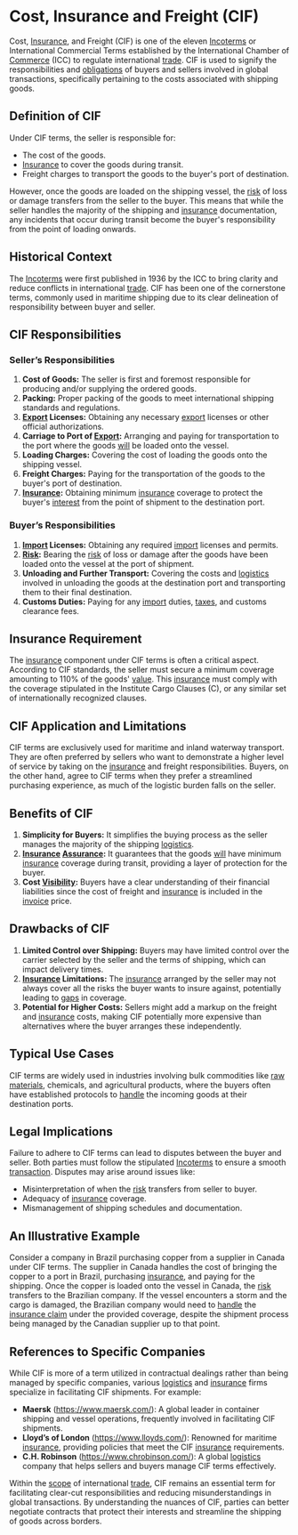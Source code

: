 # Cost, Insurance and Freight (CIF)

Cost, [Insurance](../i/insurance.md), and Freight (CIF) is one of the eleven [Incoterms](../i/incoterms.md) or International Commercial Terms established by the International Chamber of [Commerce](../c/commerce.md) (ICC) to regulate international [trade](../t/trade.md). CIF is used to signify the responsibilities and [obligations](../o/obligation.md) of buyers and sellers involved in global transactions, specifically pertaining to the costs associated with shipping goods.

## Definition of CIF

Under CIF terms, the seller is responsible for:
- The cost of the goods.
- [Insurance](../i/insurance.md) to cover the goods during transit.
- Freight charges to transport the goods to the buyer's port of destination.
  
However, once the goods are loaded on the shipping vessel, the [risk](../r/risk.md) of loss or damage transfers from the seller to the buyer. This means that while the seller handles the majority of the shipping and [insurance](../i/insurance.md) documentation, any incidents that occur during transit become the buyer's responsibility from the point of loading onwards.

## Historical Context

The [Incoterms](../i/incoterms.md) were first published in 1936 by the ICC to bring clarity and reduce conflicts in international [trade](../t/trade.md). CIF has been one of the cornerstone terms, commonly used in maritime shipping due to its clear delineation of responsibility between buyer and seller.

## CIF Responsibilities

### Seller’s Responsibilities

1. **Cost of Goods:** The seller is first and foremost responsible for producing and/or supplying the ordered goods.
2. **Packing:** Proper packing of the goods to meet international shipping standards and regulations.
3. **[Export](../e/export.md) Licenses:** Obtaining any necessary [export](../e/export.md) licenses or other official authorizations.
4. **Carriage to Port of [Export](../e/export.md):** Arranging and paying for transportation to the port where the goods [will](../w/will.md) be loaded onto the vessel.
5. **Loading Charges:** Covering the cost of loading the goods onto the shipping vessel.
6. **Freight Charges:** Paying for the transportation of the goods to the buyer's port of destination.
7. **[Insurance](../i/insurance.md):** Obtaining minimum [insurance](../i/insurance.md) coverage to protect the buyer's [interest](../i/interest.md) from the point of shipment to the destination port.

### Buyer’s Responsibilities

1. **[Import](../i/import.md) Licenses:** Obtaining any required [import](../i/import.md) licenses and permits.
2. **[Risk](../r/risk.md):** Bearing the [risk](../r/risk.md) of loss or damage after the goods have been loaded onto the vessel at the port of shipment.
3. **Unloading and Further Transport:** Covering the costs and [logistics](../l/logistics.md) involved in unloading the goods at the destination port and transporting them to their final destination.
4. **Customs Duties:** Paying for any [import](../i/import.md) duties, [taxes](../t/taxes.md), and customs clearance fees.

## Insurance Requirement

The [insurance](../i/insurance.md) component under CIF terms is often a critical aspect. According to CIF standards, the seller must secure a minimum coverage amounting to 110% of the goods' [value](../v/value.md). This [insurance](../i/insurance.md) must comply with the coverage stipulated in the Institute Cargo Clauses (C), or any similar set of internationally recognized clauses.

## CIF Application and Limitations

CIF terms are exclusively used for maritime and inland waterway transport. They are often preferred by sellers who want to demonstrate a higher level of service by taking on the [insurance](../i/insurance.md) and freight responsibilities. Buyers, on the other hand, agree to CIF terms when they prefer a streamlined purchasing experience, as much of the logistic burden falls on the seller.

## Benefits of CIF

1. **Simplicity for Buyers:** It simplifies the buying process as the seller manages the majority of the shipping [logistics](../l/logistics.md).
2. **[Insurance](../i/insurance.md) [Assurance](../a/assurance.md):** It guarantees that the goods [will](../w/will.md) have minimum [insurance](../i/insurance.md) coverage during transit, providing a layer of protection for the buyer.
3. **Cost [Visibility](../v/visibility.md):** Buyers have a clear understanding of their financial liabilities since the cost of freight and [insurance](../i/insurance.md) is included in the [invoice](../i/invoice.md) price.

## Drawbacks of CIF

1. **Limited Control over Shipping:** Buyers may have limited control over the carrier selected by the seller and the terms of shipping, which can impact delivery times.
2. **[Insurance](../i/insurance.md) Limitations:** The [insurance](../i/insurance.md) arranged by the seller may not always cover all the risks the buyer wants to insure against, potentially leading to [gaps](../g/gap.md) in coverage.
3. **Potential for Higher Costs:** Sellers might add a markup on the freight and [insurance](../i/insurance.md) costs, making CIF potentially more expensive than alternatives where the buyer arranges these independently.

## Typical Use Cases

CIF terms are widely used in industries involving bulk commodities like [raw materials](../r/raw_materials.md), chemicals, and agricultural products, where the buyers often have established protocols to [handle](../h/handle.md) the incoming goods at their destination ports.

## Legal Implications

Failure to adhere to CIF terms can lead to disputes between the buyer and seller. Both parties must follow the stipulated [Incoterms](../i/incoterms.md) to ensure a smooth [transaction](../t/transaction.md). Disputes may arise around issues like:
- Misinterpretation of when the [risk](../r/risk.md) transfers from seller to buyer.
- Adequacy of [insurance](../i/insurance.md) coverage.
- Mismanagement of shipping schedules and documentation.

## An Illustrative Example

Consider a company in Brazil purchasing copper from a supplier in Canada under CIF terms. The supplier in Canada handles the cost of bringing the copper to a port in Brazil, purchasing [insurance](../i/insurance.md), and paying for the shipping. Once the copper is loaded onto the vessel in Canada, the [risk](../r/risk.md) transfers to the Brazilian company. If the vessel encounters a storm and the cargo is damaged, the Brazilian company would need to [handle](../h/handle.md) the [insurance claim](../i/insurance_claim.md) under the provided coverage, despite the shipment process being managed by the Canadian supplier up to that point.

## References to Specific Companies

While CIF is more of a term utilized in contractual dealings rather than being managed by specific companies, various [logistics](../l/logistics.md) and [insurance](../i/insurance.md) firms specialize in facilitating CIF shipments. For example:

- **Maersk** (https://www.maersk.com/): A global leader in container shipping and vessel operations, frequently involved in facilitating CIF shipments.
- **Lloyd’s of London** (https://www.lloyds.com/): Renowned for maritime [insurance](../i/insurance.md), providing policies that meet the CIF [insurance](../i/insurance.md) requirements.
- **C.H. Robinson** (https://www.chrobinson.com/): A global [logistics](../l/logistics.md) company that helps sellers and buyers manage CIF terms effectively.

Within the [scope](../s/scope.md) of international [trade](../t/trade.md), CIF remains an essential term for facilitating clear-cut responsibilities and reducing misunderstandings in global transactions. By understanding the nuances of CIF, parties can better negotiate contracts that protect their interests and streamline the shipping of goods across borders.